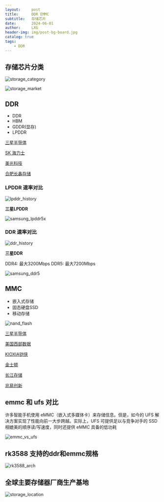 ```yaml
---
layout:     post
title:      DDR EMMC
subtitle:   存储芯片
date:       2024-06-01
author:     LXG
header-img: img/post-bg-board.jpg
catalog: true
tags:
    - DDR
---
```


## 存储芯片分类

![storage_category](/images/iresearch/storage_category.png)

![storage_market](/images/iresearch/storage_market.png)

## DDR

* DDR
* HBM
* GDDR(显存)
* LPDDR

[三星半导体](https://semiconductor.samsung.com/cn/dram/)

[SK 海力士](https://www.skhynix.com/)

[美光科技](https://www.micron.cn/products/memory)

[合肥长鑫存储](https://www.cxmt.com/product.html)

### LPDDR 速率对比

![lpddr_history](/images/iresearch/lpddr_history.png)

**三星LPDDR**

![samsung_lpddr5x](/images/iresearch/samsung_lpddr5x.png)

### DDR 速率对比

![ddr_history](/images/iresearch/ddr_history.png)

**三星DDR**

DDR4: 最大3200Mbps
DDR5: 最大7200Mbps

![samsung_ddr5](/images/iresearch/samsung_ddr5.png)

## MMC

* 嵌入式存储
* 固态硬盘SSD
* 移动存储

![nand_flash](/images/iresearch/nand_flash.png)

[三星半导体](https://semiconductor.samsung.com/cn/ssd/)

[美国西部数据](https://www.westerndigital.com/zh-cn)

[KIOXIA铠侠](https://www.kioxia.com.cn/zh-cn/personal/ssd.html)

[金士顿](https://www.kingston.com.cn/cn/ssd)

[长江存储](https://www.ymtc.com/cn/)

[兆易创新](https://www.gigadevice.com.cn/)

## emmc 和 ufs 对比

许多智能手机使用 eMMC（嵌入式多媒体卡）来存储信息。但是，如今的 UFS 解决方案实现了性能向前一大步跨越。实际上，UFS 可提供足以与竞争对手的 SSD 相媲美的顺序读/写速度，同时还提供 eMMC 具备的低功耗

![emmc_vs_ufs](/images/iresearch/emmc_vs_ufs.png)

## rk3588 支持的ddr和emmc规格

![rk3588_arch](/images/rockchip/rk3588_arch.png)

## 全球主要存储器厂商生产基地

![storage_location](/images/iresearch/storage_location.png)


















